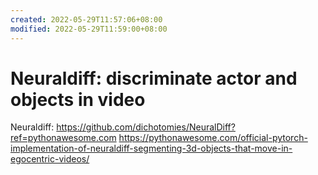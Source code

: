 ```yaml
---
created: 2022-05-29T11:57:06+08:00
modified: 2022-05-29T11:59:00+08:00
---
```


# Neuraldiff: discriminate actor and objects in video

Neuraldiff:
 https://github.com/dichotomies/NeuralDiff?ref=pythonawesome.com
https://pythonawesome.com/official-pytorch-implementation-of-neuraldiff-segmenting-3d-objects-that-move-in-egocentric-videos/
